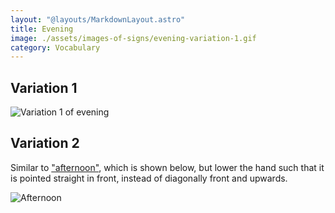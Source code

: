 ```yaml
---
layout: "@layouts/MarkdownLayout.astro"
title: Evening
image: ./assets/images-of-signs/evening-variation-1.gif
category: Vocabulary
---
```


## Variation 1

![Variation 1 of evening](@signs/evening-variation-1.gif)

## Variation 2

Similar to ["afternoon"](./afternoon), which is shown below,
but lower the hand such that it is pointed straight in front,
instead of diagonally front and upwards.

![Afternoon](@signs/afternoon.gif)

